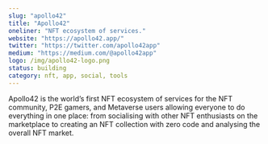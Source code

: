 ```yaml
---
slug: "apollo42"
title: "Apollo42"
oneliner: "NFT ecosystem of services."
website: "https://apollo42.app/"
twitter: "https://twitter.com/apollo42app"
medium: "https://medium.com/@apollo42app"
logo: /img/apollo42-logo.png
status: building
category: nft, app, social, tools
---
```


Apollo42 is the world’s first NFT ecosystem of services for the NFT community, P2E gamers, and Metaverse users allowing everyone to do everything in one place: from socialising with other NFT enthusiasts on the marketplace to creating an NFT collection with zero code and analysing the overall NFT market.
